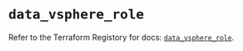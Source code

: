 # `data_vsphere_role`

Refer to the Terraform Registory for docs: [`data_vsphere_role`](https://registry.terraform.io/providers/hashicorp/vsphere/2.5.0/docs/data-sources/role).
